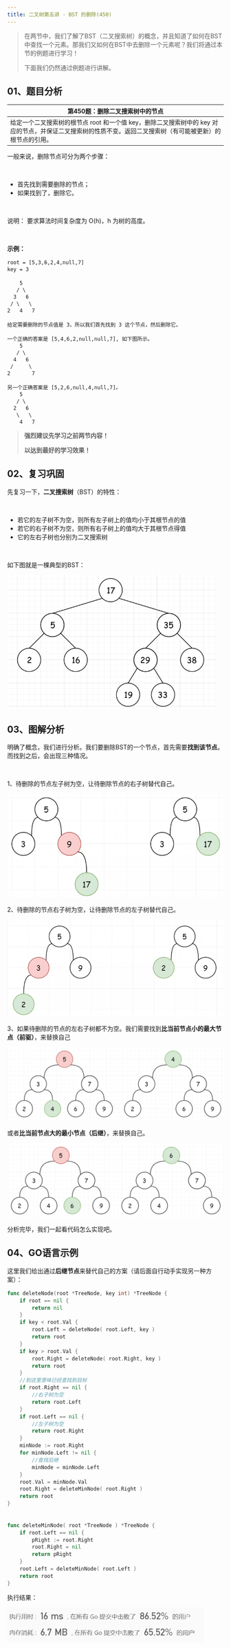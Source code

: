 ```yaml
---
title: 二叉树第五讲 - BST 的删除(450)
---
```


> 在两节中，我们了解了BST（二叉搜索树）的概念，并且知道了如何在BST中查找一个元素。那我们又如何在BST中去删除一个元素呢？我们将通过本节的例题进行学习！
>
> 下面我们仍然通过例题进行讲解。
## 01、题目分析

| 第450题：删除二叉搜索树中的节点                              |
| ------------------------------------------------------------ |
| 给定一个二叉搜索树的根节点 root 和一个值 key，删除二叉搜索树中的 key 对应的节点，并保证二叉搜索树的性质不变。返回二叉搜索树（有可能被更新）的根节点的引用。 |

一般来说，删除节点可分为两个步骤：

<br/>

- 首先找到需要删除的节点；
- 如果找到了，删除它。

<br/>

说明： 要求算法时间复杂度为 O(h)，h 为树的高度。

<br/>

**示例：**

```
root = [5,3,6,2,4,null,7]
key = 3

    5
   / \
  3   6
 / \   \
2   4   7

给定需要删除的节点值是 3，所以我们首先找到 3 这个节点，然后删除它。

一个正确的答案是 [5,4,6,2,null,null,7], 如下图所示。
    5
   / \
  4   6
 /     \
2       7

另一个正确答案是 [5,2,6,null,4,null,7]。
    5
   / \
  2   6
   \   \
    4   7
```

> **强烈建议先学习之前两节内容！**
>
> **以达到最好的学习效果！**

## 02、复习巩固

先复习一下，**二叉搜索树**（BST）的特性：

<br/>

- 若它的左子树不为空，则所有左子树上的值均小于其根节点的值
- 若它的右子树不为空，则所有右子树上的值均大于其根节点得值
- 它的左右子树也分别为二叉搜索树

<br/>

如下图就是一棵典型的BST：

<img src="./405/1.jpg" alt="img" style="zoom: 67%;" />

## 03、图解分析

明确了概念，我们进行分析。我们要删除BST的一个节点，首先需要**找到该节点**。而找到之后，会出现三种情况。

<br/>

1、待删除的节点左子树为空，让待删除节点的右子树替代自己。

<img src="./405/2.jpg" alt="img" style="zoom: 67%;" />

2、待删除的节点右子树为空，让待删除节点的左子树替代自己。

<img src="./405/3.jpg" alt="img" style="zoom: 67%;" />

3、如果待删除的节点的左右子树都不为空。我们需要找到**比当前节点小的最大节点（前驱）**，来替换自己

<img src="./405/4.jpg" alt="img" style="zoom: 67%;" />

或者**比当前节点大的最小节点（后继）**，来替换自己。

<img src="./405/5.jpg" alt="img" style="zoom: 67%;" />

分析完毕，我们一起看代码怎么实现吧。

## 04、GO语言示例

这里我们给出通过**后继节点**来替代自己的方案（请后面自行动手实现另一种方案）：

```go
func deleteNode(root *TreeNode, key int) *TreeNode {
    if root == nil {
        return nil
    }
    if key < root.Val {
        root.Left = deleteNode( root.Left, key )
        return root
    }
    if key > root.Val {
        root.Right = deleteNode( root.Right, key )
        return root
    }
    //到这里意味已经查找到目标
    if root.Right == nil {
        //右子树为空
        return root.Left
    }
    if root.Left == nil {
        //左子树为空
        return root.Right
    }
    minNode := root.Right
    for minNode.Left != nil {
        //查找后继
        minNode = minNode.Left
    }
    root.Val = minNode.Val
    root.Right = deleteMinNode( root.Right )
    return root
}


func deleteMinNode( root *TreeNode ) *TreeNode {
    if root.Left == nil {
        pRight := root.Right
        root.Right = nil
        return pRight
    }
    root.Left = deleteMinNode( root.Left )
    return root
}
```

执行结果：

<img src="./405/6.jpg" alt="img" style="zoom: 67%;" />

